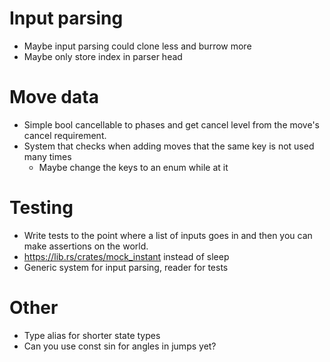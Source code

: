 # Input parsing
- Maybe input parsing could clone less and burrow more
- Maybe only store index in parser head

# Move data
- Simple bool cancellable to phases and get cancel level from the move's cancel requirement.
- System that checks when adding moves that the same key is not used many times
	- Maybe change the keys to an enum while at it

# Testing
- Write tests to the point where a list of inputs goes in and then you can make assertions on the world. 
- https://lib.rs/crates/mock_instant instead of sleep
- Generic system for input parsing, reader for tests

# Other
- Type alias for shorter state types
- Can you use const sin for angles in jumps yet?